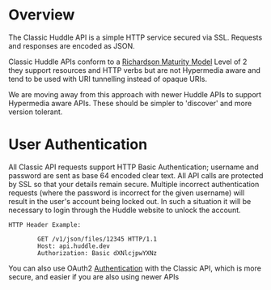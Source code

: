 # Overview #
The Classic Huddle API is a simple HTTP service secured via SSL. Requests and responses are encoded as JSON.

Classic Huddle APIs conform to a [Richardson Maturity Model](http://martinfowler.com/articles/richardsonMaturityModel.html) Level of 2 they support resources and HTTP verbs but are not Hypermedia aware and tend to be used with URI tunnelling instead of opaque URIs.

We are moving away from this approach with newer Huddle APIs to support Hypermedia aware APIs. These should be simpler to 'discover' and more version tolerant.

# User Authentication #
All Classic API requests support HTTP Basic Authentication; username and password are sent as base 64 encoded clear text. All API calls are protected by SSL so that your details remain secure. Multiple incorrect authentication requests (where the password is incorrect for the given username) will result in the user's account being locked out. In such a situation it will be necessary to login through the Huddle website to unlock the account.
```
HTTP Header Example:

        GET /v1/json/files/12345 HTTP/1.1
        Host: api.huddle.dev
        Authorization: Basic dXNlcjpwYXNz
```

You can also use OAuth2 [Authentication](Authentication) with the Classic API, which is more secure, and easier if you are also using newer APIs
